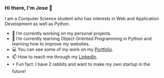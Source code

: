 ### Hi there, I'm Jose 👋

<!--![Banner](https://github.com/JoseOr1j/JoseOr1j/blob/master/Github-Banner.png)-->

I am a Computer Science student who has interests in Web and Application Development as well as Python.

- 🔭 I’m currently working on my personal projects.
- 🌱 I’m currently learning Object Oriented Programming in Python and learning how to improve my websites.
- 💻 You can see some of my work on my [Portfolio](joseor1j.github.io/Portfolio/).
- 📫 How to reach me through my [LinkedIn](linkedin.com/in/jose-orozco-3134a4191/).
- ⚡ Fun fact: I have 2 rabbits and want to make my own startup in the future!

<!-- - 👯 I’m looking to collaborate on ...
- 🤔 I’m looking for help with ... -->
<!--
**JoseOr1j/JoseOr1j** is a ✨ _special_ ✨ repository because its `README.md` (this file) appears on your GitHub profile.
